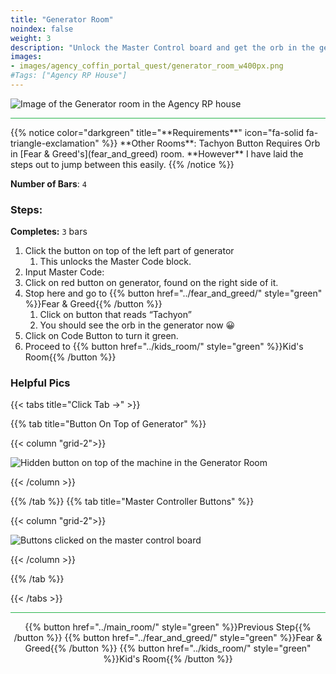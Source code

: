 ```yaml
---
title: "Generator Room"
noindex: false
weight: 3
description: "Unlock the Master Control board and get the orb in the generator."
images:
- images/agency_coffin_portal_quest/generator_room_w400px.png
#Tags: ["Agency RP House"]
---
```


![Image of the Generator room in the Agency RP house](/images/agency_coffin_portal_quest/generator_room_w400px.png)

<hr style="background-color: #28b44c" size=8>
{{% notice color="darkgreen" title="**Requirements**" icon="fa-solid fa-triangle-exclamation"  %}}
**Other Rooms**: Tachyon Button Requires Orb in [Fear & Greed's](fear_and_greed) room. **However** I have laid the steps out to jump between this easily.
{{% /notice %}}

**Number of Bars**: `4`

### Steps:

**Completes:** `3` bars
1. Click the button on top of the left part of generator
    1. This unlocks the Master Code block.
1. Input Master Code:
1. Click on red button on generator, found on the right side of it.
1. Stop here and go to {{% button href="../fear_and_greed/" style="green" %}}Fear & Greed{{% /button %}}
    1. Click on button that reads “Tachyon”
    1. You should see the orb in the generator now 😀
1. Click on Code Button to turn it green.
1. Proceed to {{% button href="../kids_room/" style="green" %}}Kid's Room{{% /button %}}

### Helpful Pics
{{< tabs title="Click Tab ->" >}}

{{% tab title="Button On Top of Generator" %}}

{{< column "grid-2">}}

![Hidden button on top of the machine in the Generator Room](/images/agency_coffin_portal_quest/generator_room_button_ontop_of_generator.png)

{{< /column >}}

{{% /tab %}}
{{% tab title="Master Controller Buttons" %}}

{{< column "grid-2">}}

![Buttons clicked on the master control board](/images/agency_coffin_portal_quest/generator_room_master_controler_button_order.png)

{{< /column >}}

{{% /tab %}}

{{< /tabs >}}

<hr style="background-color: #28b44c" size=8>

<div align="center">{{% button href="../main_room/" style="green" %}}Previous Step{{% /button %}} {{% button href="../fear_and_greed/" style="green" %}}Fear & Greed{{% /button %}} {{% button href="../kids_room/" style="green" %}}Kid's Room{{% /button %}}</div>

